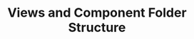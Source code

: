 ---
title:  Views and Component Folder Structure
description: "Views and Component Folder Structure"
hide_table_of_contents: true
---
